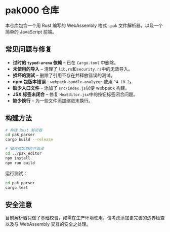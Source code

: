# pak000 仓库

本仓库包含一个用 Rust 编写的 WebAssembly 格式 `.pak` 文件解析器，以及一个简单的 JavaScript 前端。

## 常见问题与修复

* **过时的 `typed-arena` 依赖** – 已在 `Cargo.toml` 中删除。
* **未使用的导入** – 清理了 `lib.rs`和`security.rs`中的无效导入。
* **损坏的测试** – 删除了引用不存在并释放错误的测试。
* **npm 包版本错误** – `webpack-bundle-analyzer` 使用 `^4.10.2`。
* **缺少入口文件** – 添加了 `src/index.js`以便 webpack 构建。
* **JSX 标签未闭合** – 修复 `HexEditor.jsx`中的按钮标签闭合问题。
* **缺少换行** – 为一些文件添加缩进末换行。

## 构建方法

```bash
# 构建 Rust 解析器
cd pak_parser
cargo build --release

# 安装前端依赖并编译
cd ../pak_editor
npm install
npm run build
```

运行测试：

```bash
cd pak_parser
cargo test
```

## 安全注意

目前解析器只做了基础校验，如需在生产环境使用，请考虑添加更完善的边界检查以及与 WebAssembly 交互的安全之处理。
